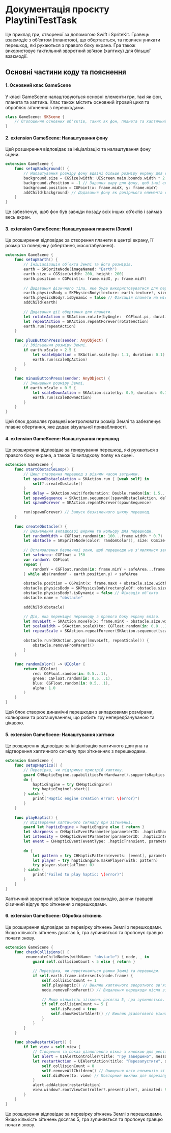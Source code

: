 
# Документація проєкту PlaytiniTestTask

Це приклад гри, створеної за допомогою Swift і SpriteKit. Гравець взаємодіє з об’єктом (планетою), що обертається, та повинен уникати перешкод, які рухаються з правого боку екрана. Гра також використовує тактильний зворотний зв’язок (хаптику) для більшої взаємодії.

## Основні частини коду та пояснення

#### 1. Основний клас GameScene

У класі GameScene налаштовуються основні елементи гри, такі як фон, планета та хаптика. Клас також містить основний ігровий цикл та обробляє зіткнення з перешкодами.

```swift
class GameScene: SKScene {
    // Оголошення основних об'єктів, таких як фон, планета та хаптичний двигун.
}
```

#### 2. extension GameScene: Налаштування фону

Цей розширення відповідає за ініціалізацію та налаштування фону сцени.

```swift
extension GameScene {
    func setupBackground() {
        // Налаштування розміру фону вдвічі більше розміру екрану для ефекту.
        background.size = CGSize(width: UIScreen.main.bounds.width * 2, height: UIScreen.main.bounds.height * 2)
        background.zPosition = -1 // Задання шару для фону, щоб інші елементи були попереду.
        background.position = CGPoint(x: frame.midX, y: frame.midY)
        addChild(background) // Додавання фону як дочірнього елемента сцени.
    }
}
```
Це забезпечує, щоб фон був завжди позаду всіх інших об’єктів і займав весь екран.

#### 3. extension GameScene: Налаштування планети (Землі)
Це розширення відповідає за створення планети в центрі екрану, її розмір та поведінку (обертання, масштабування).

```swift
extension GameScene {
    func setupEarth() {
        // Ініціалізація об’єкта Землі та його розмірів.
        earth = SKSpriteNode(imageNamed: "Earth")
        earth.size = CGSize(width: 200, height: 200)
        earth.position = CGPoint(x: frame.midX, y: frame.midY)
        
        // Додавання фізичного тіла, яке буде використовуватися для перевірки зіткнень.
        earth.physicsBody = SKPhysicsBody(texture: earth.texture!, size: earth.size)
        earth.physicsBody?.isDynamic = false // Фіксація планети на місці
        addChild(earth)
        
        // Додавання дії обертання для планети.
        let rotateAction = SKAction.rotate(byAngle: -CGFloat.pi, duration: 1)
        let repeatAction = SKAction.repeatForever(rotateAction)
        earth.run(repeatAction)
    }
    
    func plusButtonPress(sender: AnyObject) {
        // Збільшення розміру Землі.
        if earth.xScale < 2.5 {
            let scaleUpAction = SKAction.scale(by: 1.1, duration: 0.1)
            earth.run(scaleUpAction)
        }
    }
    
    func minusButtonPress(sender: AnyObject) {
        // Зменшення розміру Землі.
        if earth.xScale > 0.5 {
            let scaleDownAction = SKAction.scale(by: 0.9, duration: 0.1)
            earth.run(scaleDownAction)
        }
    }
}
```
Цей блок дозволяє гравцеві контролювати розмір Землі та забезпечує плавне обертання, яке додає візуальної привабливості.

#### 4. extension GameScene: Налаштування перешкод

Це розширення відповідає за генерування перешкод, які рухаються з правого боку екрана, а також їх випадкову появу на сцені.

```swift
extension GameScene {
    func startObstacleLoop() {
        // Цикл створення перешкод з різним часом затримки.
        let spawnObstacleAction = SKAction.run { [weak self] in
            self?.createObstacle()
        }
        let delay = SKAction.wait(forDuration: Double.random(in: 1.5...3.0))
        let spawnSequence = SKAction.sequence([spawnObstacleAction, delay])
        let spawnForever = SKAction.repeatForever(spawnSequence)
        
        run(spawnForever) // Запуск безкінечного циклу перешкод.
    }
    
    func createObstacle() {
        // Визначення випадкової ширини та кольору для перешкоди.
        let randomWidth = CGFloat.random(in: 100...frame.width * 0.7)
        let obstacle = SKSpriteNode(color: randomColor(), size: CGSize(width: randomWidth, height: 20))
        
        // Встановлення безпечної зони, щоб перешкоди не з'являлися занадто близько до планети.
        let safeArea: CGFloat = 150
        var randomY: CGFloat
        repeat {
            randomY = CGFloat.random(in: frame.minY + safeArea...frame.maxY - safeArea)
        } while abs(randomY - earth.position.y) < safeArea
        
        obstacle.position = CGPoint(x: frame.maxX + obstacle.size.width / 2, y: randomY)
        obstacle.physicsBody = SKPhysicsBody(rectangleOf: obstacle.size)
        obstacle.physicsBody?.isDynamic = false // Фіксація об’єкта
        obstacle.name = "obstacle"
        
        addChild(obstacle)
        
        // Дія, яка переміщує перешкоду з правого боку екрану вліво.
        let moveLeft = SKAction.moveTo(x: frame.minX - obstacle.size.width, duration: 5)
        let scaleWidth = SKAction.scaleX(to: CGFloat.random(in: 0.8...1.2), duration: 1.5)
        let repeatScale = SKAction.repeatForever(SKAction.sequence([scaleWidth, scaleWidth.reversed()]))
        
        obstacle.run(SKAction.group([moveLeft, repeatScale])) {
            obstacle.removeFromParent()
        }
    }
    
    func randomColor() -> UIColor {
        return UIColor(
            red: CGFloat.random(in: 0.5...1),
            green: CGFloat.random(in: 0.5...1),
            blue: CGFloat.random(in: 0.5...1),
            alpha: 1.0
        )
    }
}
```
Цей блок створює динамічні перешкоди з випадковими розмірами, кольорами та розташуванням, що робить гру непередбачуваною та цікавою.

#### 5. extension GameScene: Налаштування хаптики

Це розширення відповідає за ініціалізацію хаптичного двигуна та відтворення хаптичного сигналу при зіткненнях з перешкодами.

```swift
extension GameScene {
    func setupHaptics() {
        // Перевірка, чи підтримує пристрій хаптику.
        guard CHHapticEngine.capabilitiesForHardware().supportsHaptics else { return }
        do {
            hapticEngine = try CHHapticEngine()
            try hapticEngine?.start()
        } catch {
            print("Haptic engine creation error: \(error)")
        }
    }
    
    func playHaptic() {
        // Відтворення хаптичного сигналу при зіткненні.
        guard let hapticEngine = hapticEngine else { return }
        let sharpness = CHHapticEventParameter(parameterID: .hapticSharpness, value: 1)
        let intensity = CHHapticEventParameter(parameterID: .hapticIntensity, value: 1)
        let event = CHHapticEvent(eventType: .hapticTransient, parameters: [sharpness, intensity], relativeTime: 0)
        
        do {
            let pattern = try CHHapticPattern(events: [event], parameters: [])
            let player = try hapticEngine.makePlayer(with: pattern)
            try player.start(atTime: 0)
        } catch {
            print("Failed to play haptic: \(error)")
        }
    }
}
```
Хаптичний зворотний зв’язок покращує взаємодію, даючи гравцеві фізичний відгук про зіткнення з перешкодами.

#### 6. extension GameScene: Обробка зіткнень

Це розширення відповідає за перевірку зіткнень Землі з перешкодами. Якщо кількість зіткнень досягає 5, гра зупиняється та пропонує гравцю почати знову.

```swift
extension GameScene {
    func checkCollisions() {
         enumerateChildNodes(withName: "obstacle") { node, _ in
            guard self.collisionCount < 5 else { return }
            
            // Перевірка, чи перетинаються рамки Землі та перешкоди.
            if self.earth.frame.intersects(node.frame) {
                self.collisionCount += 1
                self.playHaptic() // Виклик хаптичного зворотного зв'язку
                node.removeFromParent() // Видалення перешкоди після зіткнення
                
                // Якщо кількість зіткнень досягла 5, гра зупиняється.
                if self.collisionCount >= 5 {
                    self.isPaused = true
                    self.showRestartAlert() // Виклик діалогового вікна для рестарту
                }
            }
        }
    }
    
    func showRestartAlert() {
        if let view = self.view {
            // Створення та показ діалогового вікна з кнопкою для рестарту гри.
            let alert = UIAlertController(title: "Гру завершено", message: "Перезапустіть гру", preferredStyle: .alert)
            let restartAction = UIAlertAction(title: "Перезапустити", style: .default) { _ in
                self.collisionCount = 0
                self.removeAllChildren() // Очищення всіх елементів зі сцени
                self.didMove(to: view) // Повторний виклик для перезапуску сцени
            }
            alert.addAction(restartAction)
            view.window?.rootViewController?.present(alert, animated: true, completion: nil)
        }
    }
}
```

Це розширення відповідає за перевірку зіткнень Землі з перешкодами. Якщо кількість зіткнень досягає 5, гра зупиняється та пропонує гравцю почати знову.

